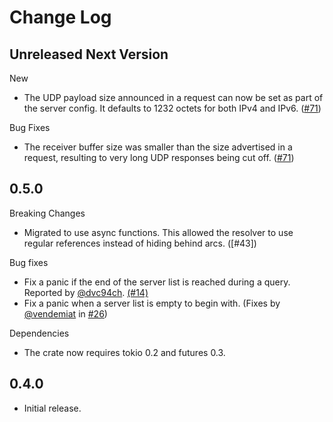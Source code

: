 # Change Log


## Unreleased Next Version

New

* The UDP payload size announced in a request can now be set as part of the
  server config. It defaults to 1232 octets for both IPv4 and IPv6. ([#71])

Bug Fixes

* The receiver buffer size was smaller than the size advertised in a request,
  resulting to very long UDP responses being cut off. ([#71])

[#71]: https://github.com/NLnetLabs/domain/pull/71


## 0.5.0

Breaking Changes

* Migrated to use async functions. This allowed the resolver to use
  regular references instead of hiding behind arcs. ([#43])

Bug fixes

* Fix a panic if the end of the server list is reached during a query.
  Reported by [@dvc94ch]. [(#14)]
* Fix a panic when a server list is empty to begin with. (Fixes by
  [@vendemiat] in [#26])

Dependencies

* The crate now requires tokio 0.2 and futures 0.3.

[(#14)]: https://github.com/NLnetLabs/domain/pull/14
[#26]: https://github.com/NLnetLabs/domain/pull/26
[#42]: https://github.com/NLnetLabs/domain/pull/42
[@dvc94ch]: https://github.com/dvc94ch
[@vendemiat]: https://github.com/vendemiat


## 0.4.0

* Initial release.

